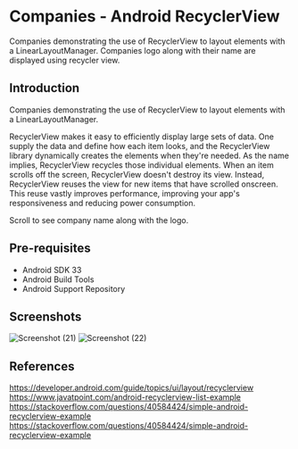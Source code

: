 # Companies - Android RecyclerView
Companies demonstrating the use of RecyclerView to layout elements with a LinearLayoutManager. Companies logo along with their name are displayed using recycler view. 

## Introduction
Companies demonstrating the use of RecyclerView to layout elements with a LinearLayoutManager.

RecyclerView makes it easy to efficiently display large sets of data. One supply the data and define how each item looks, and the RecyclerView library dynamically creates the elements when they're needed. As the name implies, RecyclerView recycles those individual elements. When an item scrolls off the screen, RecyclerView doesn't destroy its view. Instead, RecyclerView reuses the view for new items that have scrolled onscreen. This reuse vastly improves performance, improving your app's responsiveness and reducing power consumption.

Scroll to see company name along with the logo.

## Pre-requisites
- Android SDK 33
- Android Build Tools 
- Android Support Repository

## Screenshots
![Screenshot (21)](https://user-images.githubusercontent.com/56642290/167729438-c098a495-bc8a-4c62-b171-ad3768e2268c.png)
![Screenshot (22)](https://user-images.githubusercontent.com/56642290/167729467-b868aee9-0719-4d44-8549-58617f7f3c0f.png)


## References
https://developer.android.com/guide/topics/ui/layout/recyclerview<br/>
https://www.javatpoint.com/android-recyclerview-list-example<br/>
https://stackoverflow.com/questions/40584424/simple-android-recyclerview-example
https://stackoverflow.com/questions/40584424/simple-android-recyclerview-example
